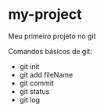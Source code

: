 # my-project

Meu primeiro projeto no git

Comandos básicos de git:

- git init
- git add fileName
- git commit
- git status
- git log